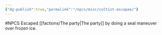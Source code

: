 ```yaml
---
{"dg-publish":true,"permalink":"/npcs/misc/cultist-escapee/"}
---
```


#NPCS 
Escaped [[factions/The party\|The party]] by doing a seal maneuver over frozen ice.
